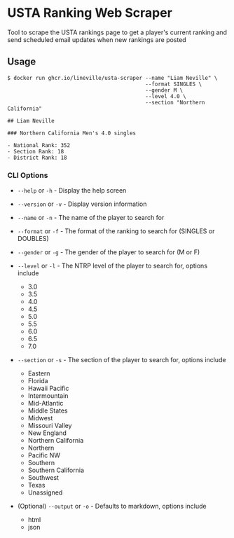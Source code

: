 # USTA Ranking Web Scraper

Tool to scrape the USTA rankings page to get a player's current ranking and send scheduled email updates when new rankings are posted

## Usage

```console
$ docker run ghcr.io/lineville/usta-scraper --name "Liam Neville" \
                                            --format SINGLES \
                                            --gender M \
                                            --level 4.0 \
                                            --section "Northern California"

## Liam Neville

### Northern California Men's 4.0 singles

- National Rank: 352
- Section Rank: 18
- District Rank: 18
```

### CLI Options

- `--help` or `-h` - Display the help screen
- `--version` or `-v` - Display version information
- `--name` or `-n` - The name of the player to search for
- `--format` or `-f` - The format of the ranking to search for (SINGLES or DOUBLES)
- `--gender` or `-g` - The gender of the player to search for (M or F)
- `--level` or `-l` - The NTRP level of the player to search for, options include

  - 3.0
  - 3.5
  - 4.0
  - 4.5
  - 5.0
  - 5.5
  - 6.0
  - 6.5
  - 7.0

- `--section` or `-s` - The section of the player to search for, options include

  - Eastern
  - Florida
  - Hawaii Pacific
  - Intermountain
  - Mid-Atlantic
  - Middle States
  - Midwest
  - Missouri Valley
  - New England
  - Northern California
  - Northern
  - Pacific NW
  - Southern
  - Southern California
  - Southwest
  - Texas
  - Unassigned

- (Optional) `--output` or `-o` - Defaults to markdown, options include
  - html
  - json
